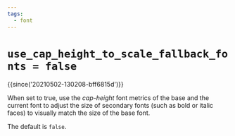 ```yaml
---
tags:
  - font
---
```

# `use_cap_height_to_scale_fallback_fonts = false`

{{since('20210502-130208-bff6815d')}}

When set to true, use the *cap-height* font metrics of the base and the current
font to adjust the size of secondary fonts (such as bold or italic faces) to
visually match the size of the base font.

The default is `false`.

